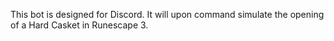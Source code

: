 This bot is designed for Discord. It will upon command simulate the opening of a Hard Casket in Runescape 3.
